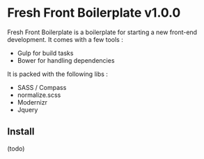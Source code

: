 # Fresh Front Boilerplate v1.0.0

Fresh Front Boilerplate is a boilerplate for starting a new front-end development. It comes with a few tools :

* Gulp for build tasks
* Bower for handling dependencies

It is packed with the following libs :

* SASS / Compass
* normalize.scss
* Modernizr 
* Jquery

## Install

(todo)


